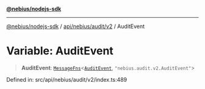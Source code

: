 [**@nebius/nodejs-sdk**](../../../../../README.md)

***

[@nebius/nodejs-sdk](../../../../../README.md) / [api/nebius/audit/v2](../README.md) / AuditEvent

# Variable: AuditEvent

> **AuditEvent**: [`MessageFns`](../../../../../runtime/protos/core/interfaces/MessageFns.md)\<[`AuditEvent`](../interfaces/AuditEvent.md), `"nebius.audit.v2.AuditEvent"`\>

Defined in: src/api/nebius/audit/v2/index.ts:489
